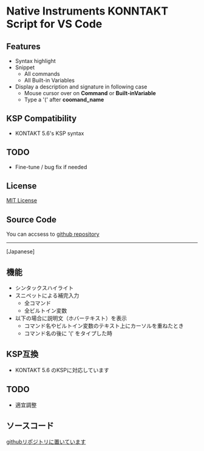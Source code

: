 # Native Instruments KONNTAKT Script for VS Code

## Features

* Syntax highlight
* Snippet
	* All commands
	* All Built-in Variables
* Display a description and signature in following case
    * Mouse cursor over on **Command** or **Built-inVariable**
    * Type a '(' after **coomand_name**

## KSP Compatibility

- KONTAKT 5.6's KSP syntax

## TODO

* Fine-tune / bug fix if needed

## License

[MIT License](https://github.com/r-koubou/vscode-syntax-for-ksp/blob/master/LICENSE)

## Source Code

You can accsess to [github repository](https://github.com/r-koubou/vscode-syntax-for-ksp)

----

[Japanese]

## 機能

- シンタックスハイライト
- スニペットによる補完入力
	- 全コマンド
	- 全ビルトイン変数
- 以下の場合に説明文（ホバーテキスト）を表示
    - コマンド名やビルトイン変数のテキスト上にカーソルを重ねたとき
    - コマンド名の後に '(' をタイプした時

## KSP互換

- KONTAKT 5.6 のKSPに対応しています

## TODO

- 適宜調整

## ソースコード

[githubリポジトリに置いています](https://github.com/r-koubou/vscode-syntax-for-ksp)
